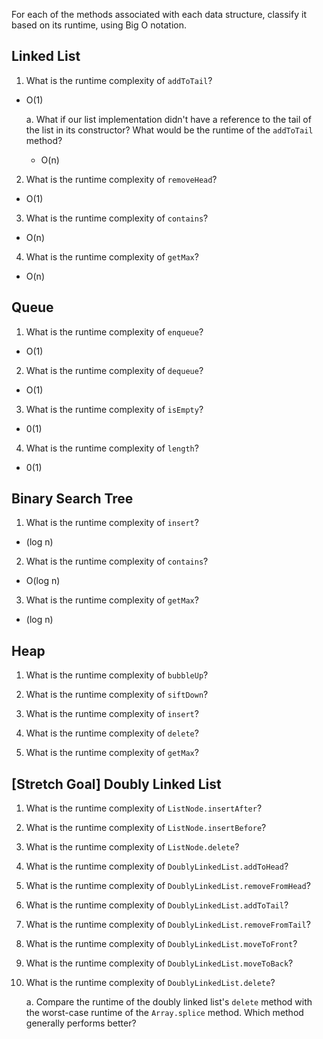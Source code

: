 For each of the methods associated with each data structure, classify it based on its runtime, using Big O notation.

## Linked List

1. What is the runtime complexity of `addToTail`?
- O(1)
  
    a. What if our list implementation didn't have a reference to the tail of the list in its constructor? What would be the runtime of the `addToTail` method?

    - O(n)

2. What is the runtime complexity of `removeHead`?
- O(1)

3. What is the runtime complexity of `contains`?
- O(n)
4. What is the runtime complexity of `getMax`?
- O(n)
## Queue

1. What is the runtime complexity of `enqueue`?
- O(1)
2. What is the runtime complexity of `dequeue`?
- O(1)
3. What is the runtime complexity of `isEmpty`?
- 0(1)
4. What is the runtime complexity of `length`?
- 0(1)
## Binary Search Tree

1. What is the runtime complexity of `insert`? 
- (log n)
2. What is the runtime complexity of `contains`?
- O(log n)
3. What is the runtime complexity of `getMax`? 
- (log n)

## Heap

1. What is the runtime complexity of `bubbleUp`?

2. What is the runtime complexity of `siftDown`?

3. What is the runtime complexity of `insert`?

4. What is the runtime complexity of `delete`?

5. What is the runtime complexity of `getMax`?

## [Stretch Goal] Doubly Linked List

1. What is the runtime complexity of `ListNode.insertAfter`?

2. What is the runtime complexity of `ListNode.insertBefore`?

3. What is the runtime complexity of `ListNode.delete`?

4. What is the runtime complexity of `DoublyLinkedList.addToHead`?

5. What is the runtime complexity of `DoublyLinkedList.removeFromHead`?

6. What is the runtime complexity of `DoublyLinkedList.addToTail`?

7. What is the runtime complexity of `DoublyLinkedList.removeFromTail`?

8. What is the runtime complexity of `DoublyLinkedList.moveToFront`?

9. What is the runtime complexity of `DoublyLinkedList.moveToBack`?

10. What is the runtime complexity of `DoublyLinkedList.delete`?

    a. Compare the runtime of the doubly linked list's `delete` method with the worst-case runtime of the `Array.splice` method. Which method generally performs better?